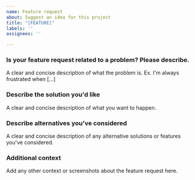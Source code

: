 ```yaml
---
name: Feature request
about: Suggest an idea for this project
title: "[FEATURE]"
labels: ''
assignees: ''

---
```


### **Is your feature request related to a problem? Please describe.**

A clear and concise description of what the problem is. Ex. I'm always frustrated when [...]

### **Describe the solution you'd like**

A clear and concise description of what you want to happen.

### **Describe alternatives you've considered**

A clear and concise description of any alternative solutions or features you've considered.

### **Additional context**

Add any other context or screenshots about the feature request here.
